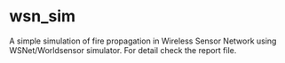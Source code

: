 # wsn_sim

A simple simulation of fire propagation in Wireless Sensor Network using WSNet/Worldsensor simulator. For detail check the report file.
